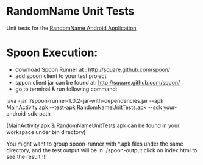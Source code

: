 RandomName Unit Tests
===================

Unit tests for the [RandomName Android Application](http://github.com/otternq/RandomName)

Spoon Execution:
====

* download Spoon Runner at : http://square.github.com/spoon/
* add spoon client to your test project 
* sppon client jar can be found at: http://square.github.com/spoon/
* go to terminal & run following command: 

java -jar ./spoon-runner-1.0.2-jar-with-dependencies.jar --apk MainActivity.apk --test-apk RandomNameUnitTests.apk --sdk your-android-sdk-path

(MainActivity.apk & RandomNameUnitTests.apk can be found in your workspace under bin directory) 

You might want to group spoon-runner with *.apk files under the same directory, and the test output will be in ./spoon-output
click on index.html to see the result !!!
